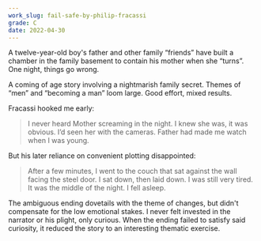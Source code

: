 ```yaml
---
work_slug: fail-safe-by-philip-fracassi
grade: C
date: 2022-04-30
---
```


A twelve-year-old boy's father and other family “friends” have built a chamber in the family basement to contain his mother when she “turns”. One night, things go wrong.

<!-- end -->

A coming of age story involving a nightmarish family secret. Themes of “men” and “becoming a man” loom large. Good effort, mixed results.

Fracassi hooked me early:

> I never heard Mother screaming in the night. I knew she was, it was obvious. I’d seen her with the cameras. Father had made me watch when I was young.

But his later reliance on convenient plotting disappointed:

> After a few minutes, I went to the couch that sat against the wall facing the steel door. I sat down, then laid down. I was still very tired. It was the middle of the night. I fell asleep.

The ambiguous ending dovetails with the theme of changes, but didn't compensate for the low emotional stakes. I never felt invested in the narrator or his plight, only curious. When the ending failed to satisfy said curiosity, it reduced the story to an interesting thematic exercise.
